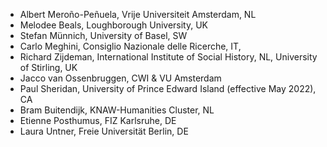 - Albert Meroño-Peñuela, Vrije Universiteit Amsterdam, NL
- Melodee Beals, Loughborough University, UK
- Stefan Münnich, University of Basel, SW
- Carlo Meghini, Consiglio Nazionale delle Ricerche, IT,
- Richard Zijdeman, International Institute of Social History, NL, University of Stirling, UK
- Jacco van Ossenbruggen, CWI & VU Amsterdam
- Paul Sheridan, University of Prince Edward Island (effective May 2022), CA
- Bram Buitendijk, KNAW-Humanities Cluster, NL
- Etienne Posthumus, FIZ Karlsruhe, DE
- Laura Untner, Freie Universität Berlin, DE

